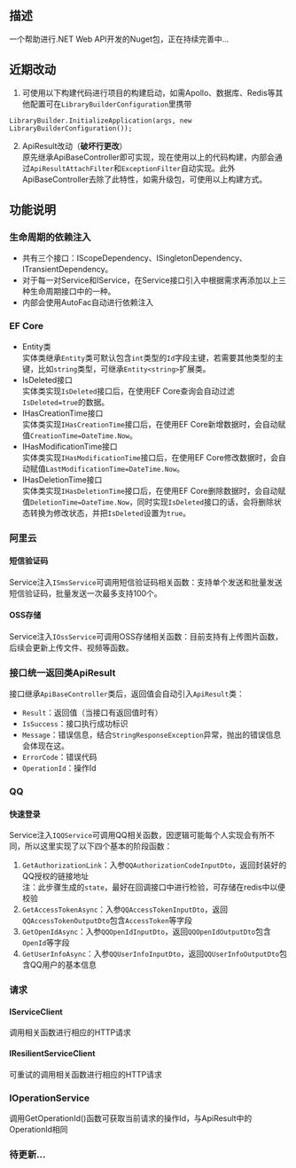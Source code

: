## 描述
一个帮助进行.NET Web API开发的Nuget包，正在持续完善中...<br>

## 近期改动
1. 可使用以下构建代码进行项目的构建启动，如需Apollo、数据库、Redis等其他配置可在`LibraryBuilderConfiguration`里携带<br>
```
LibraryBuilder.InitializeApplication(args, new LibraryBuilderConfiguration());
```
2. ApiResult改动（**破坏行更改**）<br>
原先继承ApiBaseController即可实现，现在使用以上的代码构建，内部会通过`ApiResultAttachFilter`和`ExceptionFilter`自动实现。此外ApiBaseController去除了此特性，如需升级包，可使用以上构建方式。

## 功能说明
### 生命周期的依赖注入
- 共有三个接口：IScopeDependency、ISingletonDependency、ITransientDependency。
- 对于每一对Service和IService，在Service接口引入中根据需求再添加以上三种生命周期接口中的一种。
- 内部会使用AutoFac自动进行依赖注入

### EF Core
- Entity类<br>
实体类继承`Entity`类可默认包含`int`类型的`Id`字段主键，若需要其他类型的主键，比如`string`类型，可继承`Entity<string>`扩展类。
- IsDeleted接口<br>
实体类实现`IsDeleted`接口后，在使用EF Core查询会自动过滤`IsDeleted=true`的数据。
- IHasCreationTime接口<br>
实体类实现`IHasCreationTime`接口后，在使用EF Core新增数据时，会自动赋值`CreationTime=DateTime.Now`。
- IHasModificationTime接口<br>
实体类实现`IHasModificationTime`接口后，在使用EF Core修改数据时，会自动赋值`LastModificationTime=DateTime.Now`。
- IHasDeletionTime接口<br>
实体类实现`IHasDeletionTime`接口后，在使用EF Core删除数据时，会自动赋值`DeletionTime=DateTime.Now`，同时实现`IsDeleted`接口的话，会将删除状态转换为修改状态，并把`IsDeleted`设置为`true`。
### 阿里云
#### 短信验证码
Service注入`ISmsService`可调用短信验证码相关函数：支持单个发送和批量发送短信验证码，批量发送一次最多支持100个。
#### OSS存储
Service注入`IOssService`可调用OSS存储相关函数：目前支持有上传图片函数，后续会更新上传文件、视频等函数。
### 接口统一返回类ApiResult
接口继承`ApiBaseController`类后，返回值会自动引入`ApiResult`类：
- `Result`：返回值（当接口有返回值时有）
- `IsSuccess`：接口执行成功标识
- `Message`：错误信息，结合`StringResponseException`异常，抛出的错误信息会体现在这。
- `ErrorCode`：错误代码
- `OperationId`：操作Id
### QQ
#### 快速登录
Service注入`IQQService`可调用QQ相关函数，因逻辑可能每个人实现会有所不同，所以这里实现了以下四个基本的阶段函数：
1. `GetAuthorizationLink`：入参`QQAuthorizationCodeInputDto`，返回封装好的QQ授权的链接地址<br>
注：此步骤生成的`state`，最好在回调接口中进行检验，可存储在redis中以便校验
2. `GetAccessTokenAsync`：入参`QQAccessTokenInputDto`，返回`QQAccessTokenOutputDto`包含`AccessToken`等字段
3. `GetOpenIdAsync`：入参`QQOpenIdInputDto`，返回`QQOpenIdOutputDto`包含`OpenId`等字段
4. `GetUserInfoAsync`：入参`QQUserInfoInputDto`，返回`QQUserInfoOutputDto`包含QQ用户的基本信息
### 请求
#### IServiceClient
调用相关函数进行相应的HTTP请求
#### IResilientServiceClient
可重试的调用相关函数进行相应的HTTP请求

### IOperationService

调用GetOperationId()函数可获取当前请求的操作Id，与ApiResult中的OperationId相同

### 待更新...

